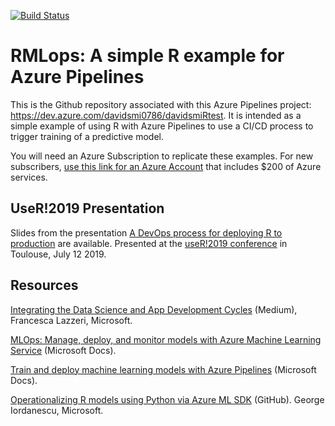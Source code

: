 [![Build Status](https://dev.azure.com/davidsmi0786/davidsmiRtest/_apis/build/status/revodavid.RMLops?branchName=master)](https://dev.azure.com/davidsmi0786/davidsmiRtest/_build/latest?definitionId=1&branchName=master)

# RMLops: A simple R example for Azure Pipelines

This is the Github repository associated with this Azure Pipelines project: https://dev.azure.com/davidsmi0786/davidsmiRtest. It is intended as a simple example
of using R with Azure Pipelines to use a CI/CD process to trigger training of a
predictive model.

You will need an Azure Subscription to replicate these examples. For new subscribers, [use this link for an Azure Account](https://azure.microsoft.com/free/?WT.mc_id=user2019-github-davidsmi) that includes $200 of Azure services.

## UseR!2019 Presentation

Slides from the presentation [A DevOps process for deploying R to production](https://github.com/revodavid/RMLops/blob/master/user2019slides.pdf) are available. Presented at the [useR!2019 conference](http://www.user2019.fr/) in Toulouse, July 12 2019.

## Resources

[Integrating the Data Science and App Development Cycles](https://aka.ms/AA5ib6c) (Medium), Francesca Lazzeri, Microsoft. 

[MLOps: Manage, deploy, and monitor models with Azure Machine Learning Service](https://aka.ms/AA5kjqo) (Microsoft Docs).  

[Train and deploy machine learning models with Azure Pipelines](https://aka.ms/AA5kjqq) (Microsoft Docs). 

[Operationalizing R models using Python via Azure ML SDK](https://github.com/Microsoft/AMLSDKRModelsOperationalization) (GitHub). George Iordanescu, Microsoft.

